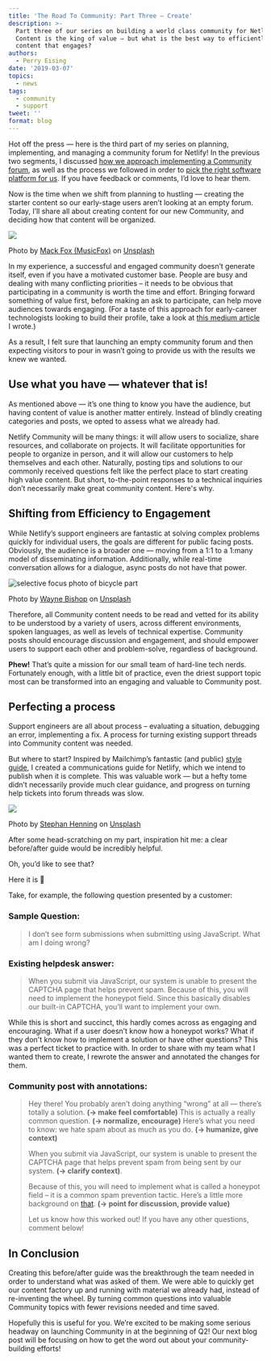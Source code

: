 ```yaml
---
title: 'The Road To Community: Part Three — Create'
description: >-
  Part three of our series on building a world class community for Netlify.
  Content is the king of value — but what is the best way to efficiently create
  content that engages?
authors:
  - Perry Eising
date: '2019-03-07'
topics:
  - news
tags:
  - community
  - support
tweet: ''
format: blog
---
```

Hot off the press — here is the third part of my series on planning, implementing, and managing a community forum for Netlify! In the previous two segments, I discussed [how we approach implementing a Community forum](https://www.netlify.com/blog/2018/10/19/the-road-to-community-part-one--define/), as well as the process we followed in order to [pick the right software platform for us](https://www.netlify.com/blog/2019/02/15/the-road-to-community-part-two--distill/). If you have feedback or comments, I’d love to hear them.

Now is the time when we shift from planning to hustling — creating the starter content so our early-stage users aren’t looking at an empty forum. Today, I’ll share all about creating content for our new Community, and deciding how that content will be organized.

![](https://lh6.googleusercontent.com/Q5ra_tIdYx93kTbs14DaThuts6O9EnqW2XOZ_9iN0YqJSXZszGGGao6Sd164pMsveTqns4KYHooLJ5IdJDmbXmT7b9FEZCrQYwh_f1U16NA0465XDLKwr9oKbEzktM3M1t48Z7Qo)

Photo by [Mack Fox (MusicFox)](https://unsplash.com/photos/GDUqwzR1pCk?utm_source=unsplash&utm_medium=referral&utm_content=creditCopyText) on [Unsplash](https://unsplash.com/search/photos/manufacturing?utm_source=unsplash&utm_medium=referral&utm_content=creditCopyText)

In my experience, a successful and engaged community doesn’t generate itself, even if you have a motivated customer base. People are busy and dealing with many conflicting priorities – it needs to be obvious that participating in a community is worth the time and effort. Bringing forward something of value first, before making an ask to participate, can help move audiences towards engaging. (For a taste of this approach for early-career technologists looking to build their profile, take a look at [this medium article](https://medium.com/@perrysetgo/making-the-jump-from-codeschool-to-candidate-8881ad3563bd) I wrote.) 

As a result, I felt sure that launching an empty community forum and then expecting visitors to pour in wasn’t going to provide us with the results we knew we wanted.

## Use what you have — whatever that is!

As mentioned above — it’s one thing to know you have the audience, but having content of value is another matter entirely. Instead of blindly creating categories and posts, we opted to assess what we already had.

Netlify Community will be many things: it will allow users to socialize, share resources, and collaborate on projects. It will facilitate opportunities for people to organize in person, and it will allow our customers to help themselves and each other. Naturally, posting tips and solutions to our commonly received questions felt like the perfect place to start creating high value content. 
But short, to-the-point responses to a technical inquiries don’t necessarily make great community content. Here's why.

## Shifting from Efficiency to Engagement

While Netlify’s support engineers are fantastic at solving complex problems quickly for individual users, the goals are different for public facing posts. Obviously, the audience is a broader one — moving from a 1:1 to a 1:many model of disseminating information. Additionally, while real-time conversation allows for a dialogue, async posts do not have that power. 

![selective focus photo of bicycle part](https://images.unsplash.com/photo-1421429167374-8fc8ab6d0f66?ixlib=rb-1.2.1&ixid=eyJhcHBfaWQiOjEyMDd9&auto=format&fit=crop&w=1000&q=80)

Photo by [Wayne Bishop](https://unsplash.com/photos/7YUW7fvIYoQ?utm_source=unsplash&utm_medium=referral&utm_content=creditCopyText) on [Unsplash](https://unsplash.com/search/photos/speed?utm_source=unsplash&utm_medium=referral&utm_content=creditCopyText)

Therefore, all Community content needs to be read and vetted for its ability to be understood by a variety of users, across different environments, spoken languages, as well as levels of technical expertise. Community posts should encourage discussion and engagement, and should empower users to support each other and problem-solve, regardless of background.

**Phew!** That’s quite a mission for our small team of hard-line tech nerds. Fortunately enough, with a little bit of practice, even the driest support topic most can be transformed into an engaging and valuable to Community post.

## Perfecting a process

Support engineers are all about process – evaluating a situation, debugging an error, implementing a fix. A process for turning existing support threads into Community content was needed. 

But where to start? Inspired by Mailchimp’s fantastic (and public) [style guide](https://styleguide.mailchimp.com/voice-and-tone/), I created a communications guide for Netlify, which we intend to publish when it is complete. This was valuable work — but a hefty tome didn’t necessarily provide much clear guidance, and progress on turning help tickets into forum threads was slow. 

![](https://lh3.googleusercontent.com/8eVoFGzfJEouxvXhPr2u04EeiGV5lLJw_2neG4PBzWOdm3QegqvDFGKBd3I2UrvvBQfiMxtLncglNRn0WqXINwuW6NPVpUuOsrW4PPFMG_BS24gWa9K7YdJxSjbjPR3tY7W9657v)

Photo by [Stephan Henning](https://unsplash.com/photos/S0hFspmvm_s?utm_source=unsplash&utm_medium=referral&utm_content=creditCopyText) on [Unsplash](https://unsplash.com/search/photos/arrow?utm_source=unsplash&utm_medium=referral&utm_content=creditCopyText)

After some head-scratching on my part, inspiration hit me: a clear before/after guide would be incredibly helpful.

Oh, you’d like to see that?

Here it is 🎉 

Take, for example, the following question presented by a customer:

### Sample Question:

> I don’t see form submissions when submitting using JavaScript. What am I doing wrong?

### Existing helpdesk answer:

> When you submit via JavaScript, our system is unable to present the CAPTCHA page that helps prevent spam. Because of this, you will need to implement the honeypot field. Since this basically disables our built-in CAPTCHA, you’ll want to implement your own.

While this is short and succinct, this hardly comes across as engaging and encouraging. What if a user doesn’t know how a honeypot works? What if they don't know how to implement a solution or have other questions? This was a perfect ticket to practice with. In order to share with my team what I wanted them to create, I rewrote the answer and annotated the changes for them.

### Community post with annotations:

> Hey there! You probably aren’t doing anything “wrong” at all — there’s totally a solution. **(→ make feel comfortable)** This is actually a really common question. **(→ normalize, encourage)** 
> Here’s what you need to know: we hate spam about as much as you do. **(→ humanize, give** **context)** 
>
> When you submit via JavaScript, our system is unable to present the CAPTCHA page that helps prevent spam from being sent by our system.  **(→ clarify context)**.
>
> Because of this, you will need to implement what is called a honeypot field – it is a common spam prevention tactic. Here’s a little more background on [that](https://www.netlify.com/docs/form-handling/#honeypot-field). **(→ point for discussion, provide value)**
>
> Let us know how this worked out! If you have any other questions, comment below!

## In Conclusion

Creating this before/after guide was the breakthrough the team needed in order to understand what was asked of them. We were able to quickly get our content factory up and running with material we already had, instead of re-inventing the wheel. By turning common questions into valuable Community topics with fewer revisions needed and time saved. 

Hopefully this is useful for you. We’re excited to be making some serious headway on launching Community in at the beginning of Q2! Our next blog post will be focusing on how to get the word out about your community-building efforts!
